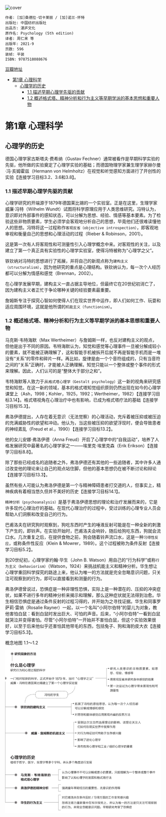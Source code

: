 ![cover](https://img9.doubanio.com/view/subject/s/public/s34044741.jpg)

    作者: [加]桑德拉·切卡莱丽 / [加]诺兰·怀特
    出版社: 中国纺织出版社
    出品方: 湛庐文化
    原作名: Psychology (5th edition)
    译者: 周仁来 等
    出版年: 2021-9
    页数: 596
    装帧: 平装
    ISBN: 9787518088676

[豆瓣地址](https://book.douban.com/subject/35664999/)

- [第1章 心理科学](#第1章-心理科学)
  - [心理学的历史](#心理学的历史)
    - [1.1 描述早期心理学先驱的贡献](#11-描述早期心理学先驱的贡献)
    - [1.2 概述格式塔、精神分析和行为主义等早期学派的基本思想和重要人物](#12-概述格式塔精神分析和行为主义等早期学派的基本思想和重要人物)

# 第1章 心理科学
## 心理学的历史
德国心理学家古斯塔夫·费希纳（Gustav Fechner）通常被看作是早期科学实验的先驱，他所做的实验奠定了心理学实验的基础；而德国物理学家兼生理学家赫尔曼·冯·亥姆霍兹（Hermann von Helmholtz）在视觉和听觉感知方面进行了开创性的实验【连接学习目标3.2、3.6和3.8】。

### 1.1 描述早期心理学先驱的贡献
心理学研究的开端源于1879年德国莱比锡的一个实验室。正是在这里，生理学家威廉·冯特（Wilhelm Wundt）试图将科学原理应用于人类思维研究。冯特认为，意识即对外部事件的感知状态，可以分解为思想、经验、情感等基本要素。为了检验这些非物质要素，学生必须学会客观地分析自己的思想，毕竟他们还很难读懂他人的思想。冯特将这一过程称作`客观反省（objective introspection）`，即客观地审视和衡量自己的思想和心理活动的过程（Rieber & Robinson，2001）。

这是第一次有人将客观性和可测量性引入心理学概念中来。对客观性的关注，以及建立了第一个真正具有实验性的心理学实验室，使得冯特被称为“心理学之父”。

铁钦纳对冯特的思想进行了拓展，并将自己的新观点称为`建构主义（structuralism）`，因为他研究的重点是心理结构。铁钦纳认为，每一次个人经历都可以分解为情感和感觉（Brennan，2002）。

在心理学发展早期，建构主义一直占据主导地位，但最终它在20世纪初消亡了，因为建构主义者正忙于争论哪种关键的经验要素最重要。

詹姆斯专注于探究心智如何使得人们在现实世界中运作，即人们如何工作、玩耍和适应周围环境，这就是他所谓的`机能主义（functionism）`。

### 1.2 概述格式塔、精神分析和行为主义等早期学派的基本思想和重要人物
马克斯·韦特海默（Max Wertheimer）与詹姆斯一样，也反对建构主义的观点，但他是出于不同的原因。韦特海默认为，知觉和感觉等心理事件一旦被分解成较小的要素，就不能被正确理解了，这和智能手机被拆开后就不再是智能手机而是一堆没有“关系”的零件和碎片一样。再比如，旋律是由一个个音符组成的，只有当音符之间的“关系”正确时，才能被人正确理解。知觉只能以一个整体或整个事件的形式来理解。因此，人们认可的是“整体大于部分之和”。

韦特海默等人致力于从`格式塔心理学（Gestalt psychology）`这一新的视角来研究感觉和知觉。在这一新的领域，基本的格式塔知觉组织原则仍然出现在如今的心理学课堂上（Ash，1998；Kohler，1925，1992；Wertheimer，1982）【连接学习目标3.14】。格式塔视角在心理治疗中也有影响，已成为格式塔疗法的基础【连接学习目标15.3】。

弗洛伊德提出，人存在着无意识（无法觉察）的心理活动，充斥着被压抑或被压迫的充满威胁性的欲望和冲动。他认为，当这些被压抑的欲望浮现时，便会导致患者的神经紊乱（Freud et al.，1990）【连接学习目标13.2】。

他的女儿安娜·弗洛伊德（Anna Freud）开启了心理学中的“自我运动”，培养了人格发展研究中最著名的心理学家之一——埃里克·埃里克森（Erik Erikson）【连接学习目标8.8】。

除了那些已经成名的追随者之外，弗洛伊德还有其他的一些追随者，其中许多人通过改变他的理论来让自己的观点站住脚，但他的基本思想仍在被不断讨论和辩论【连接学习目标13.3】。

虽然有些人可能认为弗洛伊德是第一个与精神障碍患者打交道的人，但事实上，精神疾病有着相当悠久但并不美好的历史【连接学习目标14.1】。

`精神分析（psychoanalysis）`是基于弗洛伊德思想的理论和治疗发展而来的，它是许多现代心理治疗的基础。在现代心理治疗的过程中，受过训练的心理专业人员会帮助人们洞察和改变自己的行为。

巴甫洛夫在研究狗时观察到，狗吃东西时产生的唾液反射可能是在一种全新的刺激下产生的，即铃声。在实验开始时，巴甫洛夫会响铃，随后给狗吃东西，狗就会流口水。几次重复之后，在提供食物之前，狗会随着铃声流口水，这是一种`习得性反应`，或称条件性反应（Klein & Mowrer，1989）。这个过程被称为条件反射【连接学习目标5.2】。

到20世纪初，心理学家约翰·华生（John B. Watson）用自己的“行为科学”或称`行为主义（behaviorism）`（Watson，1924）来挑战机能主义和精神分析。华生想让心理学重回科学探究的路途上来，他认为唯一的方法就是完全忽略意识问题，只关注可观察到的行为，即可以直接看到和测量的行为。

弗洛伊德曾说过，恐惧症是一种非理性恐惧，实际上是一种潜在的、压抑的冲突症状，如果不进行多年的精神分析来揭示和理解，那么这种症状就无法得到治愈。华生相信恐惧症是通过条件反射的过程习得的，并开始为之寻找证据。华生和同事罗萨莉·雷纳（Rosalie Rayner）一起，以一个名叫“小阿尔伯特”的婴儿为对象，教他害怕白鼠：看到白鼠时发出巨大、可怕的声音。后来，“小阿尔伯特”一看到白鼠就哭泣并变得害怕。尽管“小阿尔伯特”一开始并不害怕白鼠，但这个实验效果很好，以至于后来他似乎还害怕其他带毛的东西，包括兔子、狗和海豹皮大衣【连接学习目标5.3】。

概念地图 1.1～1.2

![](Psychology5th01.png)























